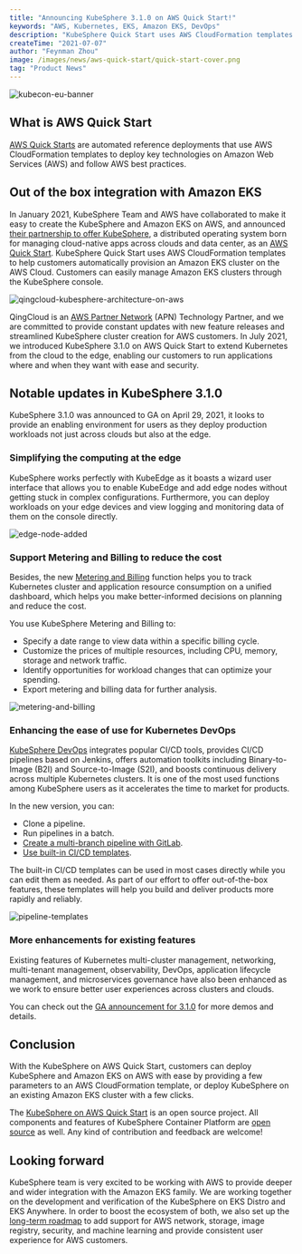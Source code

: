 ```yaml
---
title: "Announcing KubeSphere 3.1.0 on AWS Quick Start!"
keywords: "AWS, Kubernetes, EKS, Amazon EKS, DevOps"
description: "KubeSphere Quick Start uses AWS CloudFormation templates to help users automatically provision an Amazon EKS cluster on the AWS Cloud. End users can manage Amazon EKS clusters through the KubeSphere console."
createTime: "2021-07-07"
author: "Feynman Zhou"
image: /images/news/aws-quick-start/quick-start-cover.png
tag: "Product News"
---
```


![kubecon-eu-banner](/images/news/aws-quick-start/kubesphere-aws.png)

## What is AWS Quick Start

[AWS Quick Starts](https://aws.amazon.com/quickstart/) are automated reference deployments that use AWS CloudFormation templates to deploy key technologies on Amazon Web Services (AWS) and follow AWS best practices. 

## Out of the box integration with Amazon EKS

In January 2021, KubeSphere Team and AWS have collaborated to make it easy to create the KubeSphere and Amazon EKS on AWS, and announced [their partnership to offer KubeSphere](https://docs.kubesphere-carryon.top/news/kubesphere-available-on-aws-quickstart/), a distributed operating system born for managing cloud-native apps across clouds and data center, as an [AWS Quick Start](https://aws.amazon.com/quickstart/architecture/qingcloud-kubesphere/). KubeSphere Quick Start uses AWS CloudFormation templates to help customers automatically provision an Amazon EKS cluster on the AWS Cloud. Customers can easily manage Amazon EKS clusters through the KubeSphere console.

![qingcloud-kubesphere-architecture-on-aws](/images/news/aws-quick-start/qingcloud-kubesphere-architecture.png)

QingCloud is an [AWS Partner Network](https://aws.amazon.com/partners/) (APN) Technology Partner, and we are committed to provide constant updates with new feature releases and streamlined KubeSphere cluster creation for AWS customers. In July 2021, we introduced KubeSphere 3.1.0 on AWS Quick Start to extend Kubernetes from the cloud to the edge, enabling our customers to run applications where and when they want with ease and security.

## Notable updates in KubeSphere 3.1.0

KubeSphere 3.1.0 was announced to GA on April 29, 2021, it looks to provide an enabling environment for users as they deploy production workloads not just across clouds but also at the edge. 

### Simplifying the computing at the edge

KubeSphere works perfectly with KubeEdge as it boasts a wizard user interface that allows you to enable KubeEdge and add edge nodes without getting stuck in complex configurations. Furthermore, you can deploy workloads on your edge devices and view logging and monitoring data of them on the console directly.

![edge-node-added](/images/blogs/en/kubesphere-3.1.0-ga-announcement/edge-node-added.png)

### Support Metering and Billing to reduce the cost

Besides, the new [Metering and Billing](https://docs.kubesphere-carryon.top/docs/toolbox/metering-and-billing/view-resource-consumption/) function helps you to track Kubernetes cluster and application resource consumption on a unified dashboard, which helps you make better-informed decisions on planning and reduce the cost.

You use KubeSphere Metering and Billing to:

- Specify a date range to view data within a specific billing cycle.
- Customize the prices of multiple resources, including CPU, memory, storage and network traffic.
- Identify opportunities for workload changes that can optimize your spending.
- Export metering and billing data for further analysis.

![metering-and-billing](/images/blogs/en/kubesphere-3.1.0-ga-announcement/metering-and-billing.png)

### Enhancing the ease of use for Kubernetes DevOps 

[KubeSphere DevOps](https://docs.kubesphere-carryon.top/devops/) integrates popular CI/CD tools, provides CI/CD pipelines based on Jenkins, offers automation toolkits including Binary-to-Image (B2I) and Source-to-Image (S2I), and boosts continuous delivery across multiple Kubernetes clusters. It is one of the most used functions among KubeSphere users as it accelerates the time to market for products.

In the new version, you can:

- Clone a pipeline.
- Run pipelines in a batch.
- [Create a multi-branch pipeline with GitLab](https://docs.kubesphere-carryon.top/docs/devops-user-guide/how-to-use/gitlab-multibranch-pipeline/).
- [Use built-in CI/CD templates](https://docs.kubesphere-carryon.top/docs/devops-user-guide/how-to-use/use-pipeline-templates/).

The built-in CI/CD templates can be used in most cases directly while you can edit them as needed. As part of our effort to offer out-of-the-box features, these templates will help you build and deliver products more rapidly and reliably.

![pipeline-templates](/images/blogs/en/kubesphere-3.1.0-ga-announcement/pipeline-templates.png)

### More enhancements for existing features

Existing features of Kubernetes multi-cluster management, networking, multi-tenant management, observability, DevOps, application lifecycle management, and microservices governance have also been enhanced as we work to ensure better user experiences across clusters and clouds.

You can check out the [GA announcement for 3.1.0](https://docs.kubesphere-carryon.top/news/kubesphere-3.1.0-ga-announcement/) for more demos and details.

## Conclusion

With the KubeSphere on AWS Quick Start, customers can deploy KubeSphere and Amazon EKS on AWS with ease by providing a few parameters to an AWS CloudFormation template, or deploy KubeSphere on an existing Amazon EKS cluster with a few clicks.

The [KubeSphere on AWS Quick Start](https://github.com/aws-quickstart/quickstart-qingcloud-kubesphere/) is an open source project. All components and features of KubeSphere Container Platform are [open source](https://github.com/whenegghitsrock) as well. Any kind of contribution and feedback are welcome!

## Looking forward

KubeSphere team is very excited to be working with AWS to provide deeper and wider integration with the Amazon EKS family. We are working together on the development and verification of the KubeSphere on EKS Distro and EKS Anywhere. In order to boost the ecosystem of both, we also set up the [long-term roadmap](https://github.com/whenegghitsrock/community/blob/master/sig-cloud-providers/aws/roadmap.md) to add support for AWS network, storage, image registry, security, and machine learning and provide consistent user experience for AWS customers.


